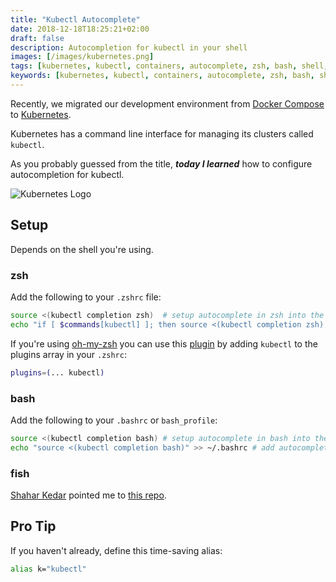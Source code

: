```yaml
---
title: "Kubectl Autocomplete"
date: 2018-12-18T18:25:21+02:00
draft: false
description: Autocompletion for kubectl in your shell
images: [/images/kubernetes.png]
tags: [kubernetes, kubectl, containers, autocomplete, zsh, bash, shell, fish, oh-my-zsh, cli]
keywords: [kubernetes, kubectl, containers, autocomplete, zsh, bash, shell, fish, oh-my-zsh, CLI]
---
```

Recently, we migrated our development environment from [Docker Compose](https://github.com/docker/compose) to [Kubernetes](https://github.com/kubernetes/kubernetes).

Kubernetes has a command line interface for managing its clusters called `kubectl`.

As you probably guessed from the title, **_today I learned_** how to configure autocompletion for
kubectl.

![Kubernetes Logo](/images/kubernetes.png)

## Setup

Depends on the shell you're using.

### zsh

Add the following to your `.zshrc` file:

```bash
source <(kubectl completion zsh)  # setup autocomplete in zsh into the current shell
echo "if [ $commands[kubectl] ]; then source <(kubectl completion zsh); fi" >> ~/.zshrc # add autocomplete permanently to your zsh shell
```

If you're using [oh-my-zsh](https://github.com/robbyrussell/oh-my-zsh) you can use this [plugin](https://github.com/robbyrussell/oh-my-zsh/tree/master/plugins/kubectl) by adding `kubectl` to the plugins array in your `.zshrc`:

```bash
plugins=(... kubectl)
```

### bash

Add the following to your `.bashrc` or `bash_profile`:

```bash
source <(kubectl completion bash) # setup autocomplete in bash into the current shell, bash-completion package should be installed first.
echo "source <(kubectl completion bash)" >> ~/.bashrc # add autocomplete permanently to your bash shell.
```

### fish

[Shahar Kedar](https://twitter.com/shahar_kedar) pointed me to [this repo](https://github.com/evanlucas/fish-kubectl-completions).

## Pro Tip

If you haven't already, define this time-saving alias:

```bash
alias k="kubectl"
```
